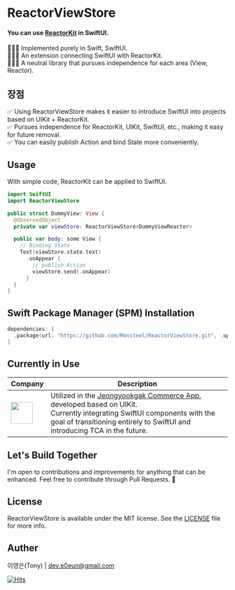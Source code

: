 # ReactorViewStore

#### You can use [ReactorKit](https://github.com/ReactorKit/ReactorKit) in SwiftUI.

💁🏻‍♂️ Implemented purely in Swift, SwiftUI.<br>
💁🏻‍♂️ An extension connecting SwiftUI with ReactorKit.<br>
💁🏻‍♂️ A neutral library that pursues independence for each area (View, Reactor).<br>

## 장점

✅ Using ReactorViewStore makes it easier to introduce SwiftUI into projects based on UIKit + ReactorKit.<br>
✅ Pursues independence for ReactorKit, UIKit, SwiftUI, etc., making it easy for future removal.<br>
✅ You can easily publish Action and bind State more conveniently.

## Usage

With simple code, ReactorKit can be applied to SwiftUI.<br>

```swift
import SwiftUI
import ReactorViewStore

public struct DummyView: View {
  @ObservedObject
  private var viewStore: ReactorViewStore<DummyViewReactor>

  public var body: some View {
    // Binding State
    Text(viewStore.state.text)
      .onAppear {
        // publish Action
        viewStore.send(.onAppear)
      }
  }
}
```

## Swift Package Manager (SPM) Installation

```swift
dependencies: [
  .package(url: "https://github.com/Monsteel/ReactorViewStore.git", .upToNextMajor(from: "1.0.0"))
]
```

## Currently in Use

| Company                                                                                                                   | Description                                                                                                                                                                                                                                                                                                                                       |
| ------------------------------------------------------------------------------------------------------------------------- | ------------------------------------------------------------------------------------------------------------------------------------------------------------------------------------------------------------------------------------------------------------------------------------------------------------------------------------------------- |
| <img src="https://github.com/Monsteel/ReactorViewStore/assets/52942409/e2754e73-ac06-4520-9ddf-e0bf84e84f93" height="50"> | Utilized in the [Jeongyookgak Commerce App](https://apps.apple.com/kr/app/%EC%A0%95%EC%9C%A1%EA%B0%81-%EC%96%B8%EC%A0%9C%EB%82%98-%EC%B4%88%EC%8B%A0%EC%84%A0/id1490984523?l=en-GB), developed based on UIKit.<br> Currently integrating SwiftUI components with the goal of transitioning entirely to SwiftUI and introducing TCA in the future. |

## Let's Build Together

I'm open to contributions and improvements for anything that can be enhanced.
Feel free to contribute through Pull Requests. 🙏

## License

ReactorViewStore is available under the MIT license. See the [LICENSE](https://github.com/Monsteel/ReactorViewStore/tree/main/LICENSE) file for more info.

## Auther

이영은(Tony) | dev.e0eun@gmail.com

[![Hits](https://hits.seeyoufarm.com/api/count/incr/badge.svg?url=https%3A%2F%2Fgithub.com%2FMonsteel%2FReactorViewStore&count_bg=%2379C83D&title_bg=%23555555&icon=&icon_color=%23E7E7E7&title=hits&edge_flat=false)](https://hits.seeyoufarm.com)

